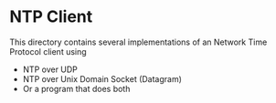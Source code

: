 # NTP Client
This directory contains several implementations of an Network Time Protocol client using 
- NTP over UDP
- NTP over Unix Domain Socket (Datagram)
- Or a program that does both